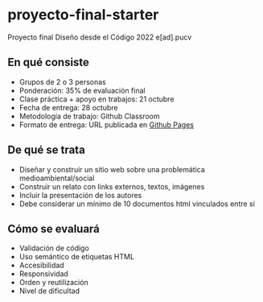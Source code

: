 # proyecto-final-starter
Proyecto final Diseño desde el Código 2022 e[ad].pucv

## En qué consiste

* Grupos de 2 o 3 personas
* Ponderación: 35% de evaluación final
* Clase práctica + apoyo en trabajos: 21 octubre
* Fecha de entrega: 28 octubre
* Metodología de trabajo: Github Classroom
* Formato de entrega: URL publicada en [Github Pages](https://docs.github.com/en/pages/getting-started-with-github-pages/about-github-pages)

## De qué se trata

* Diseñar y construir un sitio web sobre una problemática medioambiental/social
* Construir un relato con links externos, textos, imágenes
* Incluir la presentación de los autores
* Debe considerar un mínimo de 10 documentos html vinculados entre sí

## Cómo se evaluará

* Validación de código
* Uso semántico de etiquetas HTML
* Accesibilidad
* Responsividad
* Orden y reutilización
* Nivel de dificultad

